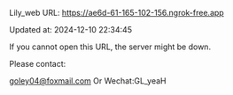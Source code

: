 Lily_web URL: https://ae6d-61-165-102-156.ngrok-free.app

Updated at: 2024-12-10 22:34:45

If you cannot open this URL, the server might be down.

Please contact: 

goley04@foxmail.com Or Wechat:GL_yeaH